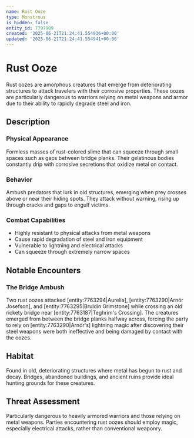 ```yaml
---
name: Rust Ooze
type: Monstrous
is_hidden: false
entity_id: 7797909
created: '2025-06-21T21:24:41.554936+00:00'
updated: '2025-06-21T21:24:41.554941+00:00'
---
```


# Rust Ooze

Rust oozes are amorphous creatures that emerge from deteriorating structures to attack travelers with their corrosive properties. These oozes are particularly dangerous to warriors relying on metal weapons and armor due to their ability to rapidly degrade steel and iron.

## Description

### Physical Appearance
Formless masses of rust-colored slime that can squeeze through small spaces such as gaps between bridge planks. Their gelatinous bodies constantly drip with corrosive secretions that oxidize metal on contact.

### Behavior
Ambush predators that lurk in old structures, emerging when prey crosses above or near their hiding spots. They attack without warning, rising up through cracks and gaps to engulf victims.

### Combat Capabilities
- Highly resistant to physical attacks from metal weapons
- Cause rapid degradation of steel and iron equipment
- Vulnerable to lightning and electrical attacks
- Can squeeze through extremely narrow spaces

## Notable Encounters

### The Bridge Ambush
Two rust oozes attacked [entity:7763294|Aurelia], [entity:7763290|Arnór Josefson], and [entity:7763295|Bruldin Grimstone] while crossing an old rickety bridge near [entity:7763187|Teghrim's Crossing]. The creatures emerged from between the bridge planks halfway across, forcing the party to rely on [entity:7763290|Arnór's] lightning magic after discovering their steel weapons were both ineffective and being damaged by contact with the oozes.

## Habitat
Found in old, deteriorating structures where metal has begun to rust and decay. Bridges, abandoned buildings, and ancient ruins provide ideal hunting grounds for these creatures.

## Threat Assessment
Particularly dangerous to heavily armored warriors and those relying on metal weapons. Parties encountering rust oozes should employ magic, especially electrical attacks, rather than conventional weaponry.